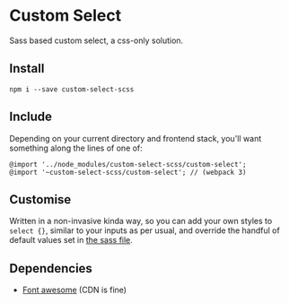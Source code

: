 # Custom Select

Sass based custom select, a css-only solution.

## Install

    npm i --save custom-select-scss

## Include

Depending on your current directory and frontend stack, you'll want something along the lines of one of:

    @import '../node_modules/custom-select-scss/custom-select';
    @import '~custom-select-scss/custom-select'; // (webpack 3)

## Customise

Written in a non-invasive kinda way, so you can add your own styles to `select {}`, similar to your inputs as per usual, and override the handful of default values set in [the sass file](https://github.com/entozoon/custom-select-scss/blob/master/custom-select.scss).

## Dependencies

- [Font awesome](https://github.com/FortAwesome/Font-Awesome/) (CDN is fine)
